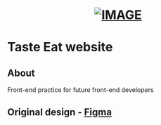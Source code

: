 <h1 align="center">
    <a href="https://ibb.co/ZdcknDh"><img src="https://i.ibb.co/ZdcknDh/IMAGE.png" alt="IMAGE" border="0" alt="taste eat logo" /></a>
</h1>

# Taste Eat website

## About

Front-end practice for future front-end developers

## Original design - [Figma](https://www.figma.com/file/Ew97d7p7plhSN2knP4nyPQ/TasteEat-%2B?node-id=2%3A2)
